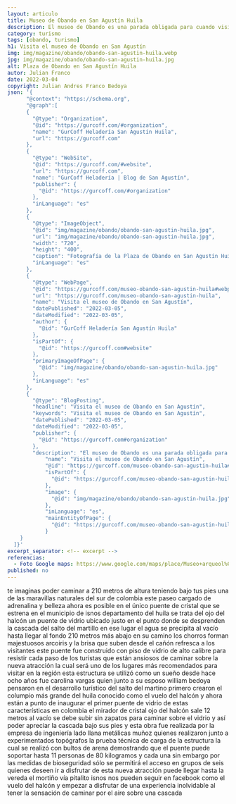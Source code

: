 ```yaml
---
layout: articulo
title: Museo de Obando en San Agustín Huila
description: El museo de Obando es una parada obligada para cuando visitas San Agustín Huila. Es parte del tour conocido como El Anillo Turístico. Conócelo.
category: turismo
tags: [obando, turismo]
h1: Visita el museo de Obando en San Agustín
img: img/magazine/obando/obando-san-agustin-huila.webp
jpg: img/magazine/obando/obando-san-agustin-huila.jpg
alt: Plaza de Obando en San Agustín Huila
autor: Julian Franco
date: 2022-03-04
copyright: Julian Andres Franco Bedoya
json: '{
      "@context": "https://schema.org",
      "@graph":[
      {
        "@type": "Organization",
        "@id": "https://gurcoff.com/#organization",
        "name": "GurCoff Heladería San Agustín Huila",
        "url": "https://gurcoff.com"
      },
      {
        "@type": "WebSite",
        "@id": "https://gurcoff.com/#website",
        "url": "https://gurcoff.com",
        "name": "GurCoff Heladería | Blog de San Agustín",
        "publisher": {
          "@id": "https://gurcoff.com/#organization"
        },
        "inLanguage": "es"
      },
      {
        "@type": "ImageObject",
        "@id": "img/magazine/obando/obando-san-agustin-huila.jpg",
        "url": "img/magazine/obando/obando-san-agustin-huila.jpg",
        "width": "720",
        "height": "400",
        "caption": "Fotografía de la Plaza de Obando en San Agustín Huila",
        "inLanguage": "es"
      },
      {
        "@type": "WebPage",
        "@id": "https://gurcoff.com/museo-obando-san-agustin-huila#webpage",
        "url": "https://gurcoff.com/museo-obando-san-agustin-huila",
        "name": "Visita el museo de Obando en San Agustín",
        "datePublished": "2022-03-05",
        "dateModified": "2022-03-05",
        "author": {
          "@id": "GurCoff Heladería San Agustín Huila"
        },
        "isPartOf": {
          "@id": "https://gurcoff.com#website"
        },
        "primaryImageOfPage": {
          "@id": "img/magazine/obando/obando-san-agustin-huila.jpg"
        },
        "inLanguage": "es"
      },
      {
        "@type": "BlogPosting",
        "headline": "Visita el museo de Obando en San Agustín",
        "keywords": "Visita el museo de Obando en San Agustín",
        "datePublished": "2022-03-05",
        "dateModified": "2022-03-05",
        "publisher": {
          "@id": "https://gurcoff.com#organization"
        },
        "description": "El museo de Obando es una parada obligada para cuando visitas San Agustín Huila. Es parte del tour conocido como El Anillo Turístico. Conócelo.",
            "name": "Visita el museo de Obando en San Agustín",
            "@id": "https://gurcoff.com/museo-obando-san-agustin-huila#richSnippet",
            "isPartOf": {
              "@id": "https://gurcoff.com/museo-obando-san-agustin-huila#webpage"
            },
            "image": {
              "@id": "img/magazine/obando/obando-san-agustin-huila.jpg"
            },
            "inLanguage": "es",
            "mainEntityOfPage": {
              "@id": "https://gurcoff.com/museo-obando-san-agustin-huila#webpage"
            }
    }
  ]}'
excerpt_separator: <!-- excerpt -->
referencias:
  - Foto Google maps: https://www.google.com/maps/place/Museo+arqueol%C3%B3gico+de+Obando/@1.939533,-76.2981777,3a,75y,90t/data=!3m8!1e2!3m6!1sAF1QipNhvExf4liH9OakBSbxtag_sIGEQlD1JUdgSVCL!2e10!3e12!6shttps:%2F%2Flh5.googleusercontent.com%2Fp%2FAF1QipNhvExf4liH9OakBSbxtag_sIGEQlD1JUdgSVCL%3Dw216-h100-k-no!7i4056!8i1872!4m15!1m7!3m6!1s0x8e256536e36cb58b:0x37850a0804fbcf29!2sObando,+San+Agust%C3%ADn,+Huila,+Colombia!3b1!8m2!3d1.9400639!4d-76.2983514!3m6!1s0x8e2565376da5dab1:0x3880cb8707e22466!8m2!3d1.939533!4d-76.2981777!14m1!1BCgIgAQ?hl=es-ES
published: no
---
```



te imaginas poder caminar a 210 metros
de altura teniendo bajo tus pies una de
las maravillas naturales del sur de
colombia este paseo cargado de
adrenalina y belleza ahora es posible en
el único puente de cristal que se
estrena en el municipio de isnos
departamento del huila se trata del ojo
del halcón un puente de vidrio ubicado
justo en el punto donde se desprenden la
cascada del salto del martillo en ese
lugar el agua se precipita al vacío
hasta llegar al fondo 210 metros más
abajo en su camino los chorros forman
majestuosos arcoiris y la brisa que
suben desde el cañón refresca a los
visitantes
este puente fue construido con piso de
vidrio de alto calibre para resistir
cada paso de los turistas que están
ansiosos de caminar sobre la nueva
atracción la cual será uno de los
lugares más recomendados para visitar en
la región esta estructura se utilizó
como un sueño desde hace ocho años fue
carolina vargas quien junto a su esposo
william bedoya pensaron en el desarrollo
turístico del salto del martino primero
crearon el columpio más grande del huila
conocido como el vuelo del halcón y
ahora están a punto de inaugurar el
primer puente de vidrio de estas
características en colombia
el mirador de cristal ojo del halcón
sale 12 metros al vacío se debe subir
sin zapatos para caminar sobre el vidrio
y así poder apreciar la cascada bajo sus
pies
y esta obra fue realizada por la empresa
de ingeniería lado llana metálicas muñoz
quienes realizaron junto a
experimentados topógrafos la prueba
técnica de carga de la estructura la
cual se realizó con bultos de arena
demostrando que el puente puede soportar
hasta 11 personas de 80 kilogramos y
cada una sin embargo por las medidas de
bioseguridad sólo se permitirá el acceso
en grupos de seis quienes deseen ir a
disfrutar de esta nueva atracción puede
llegar hasta la vereda el mortiño vía
pitalito isnos nos pueden seguir en
facebook como el vuelo del halcón y
empezar a disfrutar de una experiencia
inolvidable al tener la sensación de
caminar por el aire sobre una cascada
